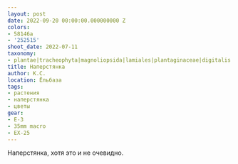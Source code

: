 ```yaml
---
layout: post
date: 2022-09-20 00:00:00.000000000 Z
colors:
- 58146a
- '252515'
shoot_date: 2022-07-11
taxonomy:
- plantae|tracheophyta|magnoliopsida|lamiales|plantaginaceae|digitalis|digitalis purpurea
title: Наперстянка
author: К.С.
location: Ёльбаза
tags:
- растения
- наперстянка
- цветы
gear:
- E-3
- 35mm macro
- EX-25
---
```

Наперстянка, хотя это и не очевидно.

